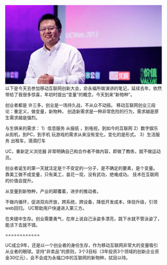 <img src="/blog/images/yuyongfu.jpg" />
以下是今天去参加移动互联网创新大会，俞永福所做演讲的笔记，延续去年，依然带给了我很多惊喜，年初时提出“变量”的概念，今天到来“新物种”。

创业者都是 许三多，创业是一场持久战，不从众不动摇。
移动互联网创业三段论：重定义，做变量，新物种。
创造新需求是一种非常危险的行为，需求越是原生需求越是强烈。

与生俱来的需求：
1）信息服务
从报纸 ，到电视，到如今的互联网
2）数字娱乐
从街机，到PC，到手机
玩游戏的需求从来没有变化，变化的是形式。
3）生活服务
出租车，滴滴打车


UC，重新定义浏览器
非常明确自己和合作者不做内容，即做了教练，就不做运动员。

创业者诞生的第一天就注定是个不安定的一分子，是不确定的要素，是个变量。
靠美工做不成变量，只有美工，昙花一现，没有武功，绝难成功。
技术在互联网的价值会提升。

从变量到新物种，产业的颠覆着，进步的推动者。

不做内循环，促进双向开放，跨系统，跨设备，降低开发成本，体验升级，引领web回归。
UC帮助用户快速进入第三方。

在夹缝中生存。创业需要勇气，在岸上说自己泳姿多漂亮，跳下水就不管泳姿了，能活下去就不错。

============

UC成立9年，还是以一个创业者的身份生存，作为移动互联网非常大的变量吸引从业者的眼球。坚持“非卖品”的原则，3个3目标（3年投资3个领域的创新企业资金30亿元），会不会成为永福口中的互联网的新物种，拭目以待。
